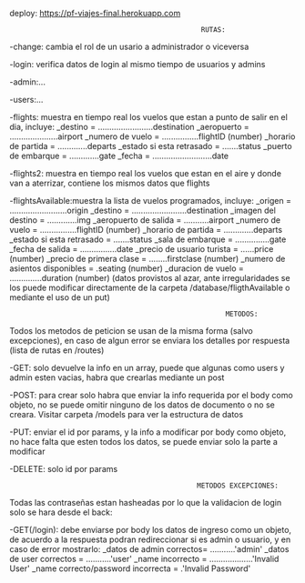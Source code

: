 deploy: https://pf-viajes-final.herokuapp.com

                                                   RUTAS:

-change: cambia el rol de un usario a administrador o viceversa

-login: verifica datos de login al mismo tiempo de usuarios y admins

-admin:...

-users:...

-flights: muestra en tiempo real los vuelos que estan a punto de salir en el dia, incluye:
\_destino = ........................destination
\_aeropuerto = .....................airport
\_numero de vuelo = ................flightID (number)
\_horario de partida = .............departs
\_estado si esta retrasado = .......status
\_puerto de embarque = .............gate
\_fecha = ..........................date

-flights2: muestra en tiempo real los vuelos que estan en el aire y donde van a aterrizar, contiene los mismos datos que flights

-flightsAvailable:muestra la lista de vuelos programados, incluye:
\_origen = .........................origin
\_destino = ........................destination
\_imagen del destino = .............img
\_aeropuerto de salida = ...........airport
\_numero de vuelo = ................flightID (number)
\_horario de partida = .............departs
\_estado si esta retrasado = .......status
\_sala de embarque = ...............gate
\_fecha de salida = ................date
\_precio de usuario turista = ......price (number)
\_precio de primera clase = ........firstclase (number)
\_numero de asientos disponibles = .seating (number)
\_duracion de vuelo = ..............duration (number)
(datos provistos al azar, ante irregularidades se los puede modificar directamente de la carpeta /database/fligthAvailable
o mediante el uso de un put)

                                                         METODOS:

Todos los metodos de peticion se usan de la misma forma (salvo excepciones), en caso de algun error se enviara los detalles por respuesta (lista de rutas en /routes)

-GET: solo devuelve la info en un array, puede que algunas como users y admin esten vacias, habra que crearlas mediante un post

-POST: para crear solo habra que enviar la info requerida por el body como objeto, no se puede omitir ninguno de los datos de documento o no se creara. Visitar carpeta /models para ver la estructura de datos

-PUT: enviar el id por params, y la info a modificar por body como objeto, no hace falta que esten todos los datos, se puede enviar solo la parte a modificar

-DELETE: solo id por params

                                                  METODOS EXCEPCIONES:

Todas las contraseñas estan hasheadas por lo que la validacion de login solo se hara desde el back:

-GET(/login): debe enviarse por body los datos de ingreso como un objeto, de acuerdo a la respuesta podran redireccionar si es admin o usuario, y en caso de error mostrarlo:
\_datos de admin correctos= ...........'admin'
\_datos de user correctos = ...........'user'
\_name incorrecto = ...................'Invalid User'
\_name correcto/password incorrecta = .'Invalid Password'
